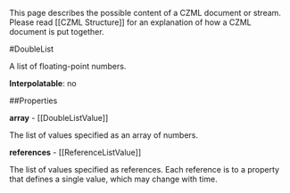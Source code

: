 This page describes the possible content of a CZML document or stream.  Please read [[CZML Structure]] for an explanation of how a CZML document is put together.

#DoubleList

A list of floating-point numbers.

**Interpolatable**: no

##Properties

**array** - [[DoubleListValue]]

The list of values specified as an array of numbers.


**references** - [[ReferenceListValue]]

The list of values specified as references.  Each reference is to a property that defines a single value, which may change with time.


